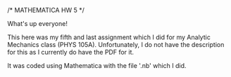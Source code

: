 /* MATHEMATICA HW 5 */

What's up everyone!

This here was my fifth and last assignment which I did for my Analytic Mechanics class (PHYS 105A). Unfortunately, I do not have the description for this as I currently do have the PDF for it.

It was coded using Mathematica with the file '.nb' which I did.
